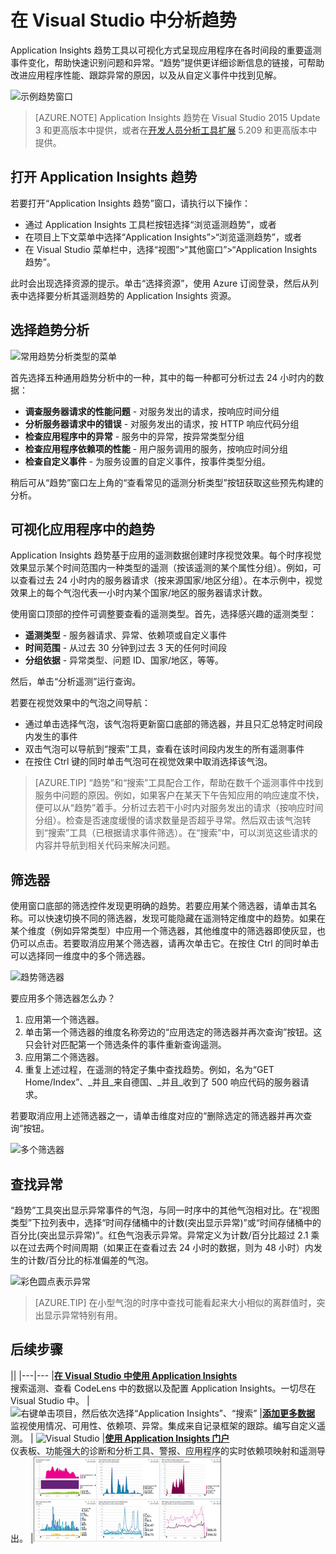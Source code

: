 <properties 
	pageTitle="在 Visual Studio 中分析趋势 | Microsoft Azure" 
	description="在 Visual Studio 中分析、可视化和浏览 Application Insights 遥测的趋势。" 
	services="application-insights" 
    documentationCenter=".net"
	authors="numberbycolors" 
	manager="douge"/>

<tags 
	ms.service="application-insights" 
	ms.workload="tbd" 
	ms.tgt_pltfrm="ibiza" 
	ms.devlang="na" 
	ms.topic="get-started-article" 
	ms.date="08/08/2016" 
	ms.author="daviste"/>
	
# 在 Visual Studio 中分析趋势

Application Insights 趋势工具以可视化方式呈现应用程序在各时间段的重要遥测事件变化，帮助快速识别问题和异常。“趋势”提供更详细诊断信息的链接，可帮助改进应用程序性能、跟踪异常的原因，以及从自定义事件中找到见解。

![示例趋势窗口](./media/app-insights-visual-studio-trends/app-insights-trends-hero-750.png)

> [AZURE.NOTE] Application Insights 趋势在 Visual Studio 2015 Update 3 和更高版本中提供，或者在[开发人员分析工具扩展](https://visualstudiogallery.msdn.microsoft.com/82367b81-3f97-4de1-bbf1-eaf52ddc635a) 5.209 和更高版本中提供。

## 打开 Application Insights 趋势

若要打开“Application Insights 趋势”窗口，请执行以下操作：

* 通过 Application Insights 工具栏按钮选择“浏览遥测趋势”，或者
* 在项目上下文菜单中选择“Application Insights”>“浏览遥测趋势”，或者
* 在 Visual Studio 菜单栏中，选择“视图”>“其他窗口”>“Application Insights 趋势”。

此时会出现选择资源的提示。单击“选择资源”，使用 Azure 订阅登录，然后从列表中选择要分析其遥测趋势的 Application Insights 资源。

## 选择趋势分析

![常用趋势分析类型的菜单](./media/app-insights-visual-studio-trends/app-insights-trends-1-750.png)

首先选择五种通用趋势分析中的一种，其中的每一种都可分析过去 24 小时内的数据：

* **调查服务器请求的性能问题** - 对服务发出的请求，按响应时间分组
* **分析服务器请求中的错误** - 对服务发出的请求，按 HTTP 响应代码分组
* **检查应用程序中的异常** - 服务中的异常，按异常类型分组
* **检查应用程序依赖项的性能** - 用户服务调用的服务，按响应时间分组
* **检查自定义事件** - 为服务设置的自定义事件，按事件类型分组。

稍后可从“趋势”窗口左上角的“查看常见的遥测分析类型”按钮获取这些预先构建的分析。

## 可视化应用程序中的趋势

Application Insights 趋势基于应用的遥测数据创建时序视觉效果。每个时序视觉效果显示某个时间范围内一种类型的遥测（按该遥测的某个属性分组）。例如，可以查看过去 24 小时内的服务器请求（按来源国家/地区分组）。在本示例中，视觉效果上的每个气泡代表一小时内某个国家/地区的服务器请求计数。

使用窗口顶部的控件可调整要查看的遥测类型。首先，选择感兴趣的遥测类型：

* **遥测类型** - 服务器请求、异常、依赖项或自定义事件
* **时间范围** - 从过去 30 分钟到过去 3 天的任何时间段
* **分组依据** - 异常类型、问题 ID、国家/地区，等等。

然后，单击“分析遥测”运行查询。

若要在视觉效果中的气泡之间导航：

* 通过单击选择气泡，该气泡将更新窗口底部的筛选器，并且只汇总特定时间段内发生的事件
* 双击气泡可以导航到“搜索”工具，查看在该时间段内发生的所有遥测事件
* 在按住 Ctrl 键的同时单击气泡可在视觉效果中取消选择该气泡。

> [AZURE.TIP] “趋势”和“搜索”工具配合工作，帮助在数千个遥测事件中找到服务中问题的原因。例如，如果客户在某天下午告知应用的响应速度不快，便可以从“趋势”着手。分析过去若干小时内对服务发出的请求（按响应时间分组）。检查是否速度缓慢的请求数量是否超乎寻常。然后双击该气泡转到“搜索”工具（已根据请求事件筛选）。在“搜索”中，可以浏览这些请求的内容并导航到相关代码来解决问题。

## 筛选器

使用窗口底部的筛选控件发现更明确的趋势。若要应用某个筛选器，请单击其名称。可以快速切换不同的筛选器，发现可能隐藏在遥测特定维度中的趋势。如果在某个维度（例如异常类型）中应用一个筛选器，其他维度中的筛选器即使灰显，也仍可以点击。若要取消应用某个筛选器，请再次单击它。在按住 Ctrl 的同时单击可以选择同一维度中的多个筛选器。

![趋势筛选器](./media/app-insights-visual-studio-trends/TrendsFiltering-750.png)

要应用多个筛选器怎么办？

1. 应用第一个筛选器。
2. 单击第一个筛选器的维度名称旁边的“应用选定的筛选器并再次查询”按钮。这只会针对匹配第一个筛选条件的事件重新查询遥测。
3. 应用第二个筛选器。
4. 重复上述过程，在遥测的特定子集中查找趋势。例如，名为“GET Home/Index”、_并且_来自德国、_并且_收到了 500 响应代码的服务器请求。

若要取消应用上述筛选器之一，请单击维度对应的“删除选定的筛选器并再次查询”按钮。

![多个筛选器](./media/app-insights-visual-studio-trends/TrendsFiltering2-750.png)

## 查找异常

“趋势”工具突出显示异常事件的气泡，与同一时序中的其他气泡相对比。在“视图类型”下拉列表中，选择“时间存储桶中的计数(突出显示异常)”或“时间存储桶中的百分比(突出显示异常)”。红色气泡表示异常。异常定义为计数/百分比超过 2.1 乘以在过去两个时间周期（如果正在查看过去 24 小时的数据，则为 48 小时）内发生的计数/百分比的标准偏差的气泡。

![彩色圆点表示异常](./media/app-insights-visual-studio-trends/TrendsAnomalies-750.png)

> [AZURE.TIP] 在小型气泡的时序中查找可能看起来大小相似的离群值时，突出显示异常特别有用。

## <a name="next"></a>后续步骤

||
|---|---
|**[在 Visual Studio 中使用 Application Insights](app-insights-visual-studio.md)**<br/>搜索遥测、查看 CodeLens 中的数据以及配置 Application Insights。一切尽在 Visual Studio 中。 |![右键单击项目，然后依次选择“Application Insights”、“搜索”](./media/app-insights-visual-studio-trends/34.png)
|**[添加更多数据](app-insights-asp-net-more.md)**<br/>监视使用情况、可用性、依赖项、异常。集成来自记录框架的跟踪。编写自定义遥测。 | ![Visual Studio](./media/app-insights-visual-studio-trends/64.png)
|**[使用 Application Insights 门户](app-insights-dashboards.md)**<br/>仪表板、功能强大的诊断和分析工具、警报、应用程序的实时依赖项映射和遥测导出。 |![Visual Studio](./media/app-insights-visual-studio-trends/62.png)

<!---HONumber=AcomDC_0921_2016-->